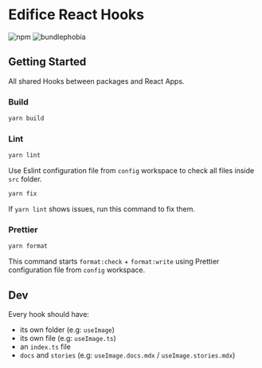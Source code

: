 # Edifice React Hooks

![npm](https://img.shields.io/npm/v/@ode-react-ui/hooks?style=flat-square)
![bundlephobia](https://img.shields.io/bundlephobia/min/@ode-react-ui/hooks?style=flat-square)

## Getting Started

All shared Hooks between packages and React Apps.

### Build

```bash
yarn build
```

### Lint

```bash
yarn lint
```

Use Eslint configuration file from `config` workspace to check all files inside `src` folder.

```bash
yarn fix
```

If `yarn lint` shows issues, run this command to fix them.

### Prettier

```bash
yarn format
```

This command starts `format:check` + `format:write` using Prettier configuration file from `config` workspace.

## Dev

Every hook should have:

- its own folder (e.g: `useImage`)
- its own file (e.g: `useImage.ts`)
- an `index.ts` file
- `docs` and `stories` (e.g: `useImage.docs.mdx` / `useImage.stories.mdx`)
